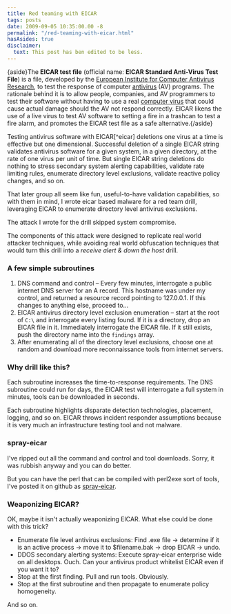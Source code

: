 ```yaml
---
title: Red teaming with EICAR
tags: posts
date: 2009-09-05 10:35:00.00 -8
permalink: "/red-teaming-with-eicar.html"
hasAsides: true
disclaimer:
  text: This post has ben edited to be less.
---
```


{aside}The **EICAR test file** (official name: **EICAR Standard Anti-Virus Test File**) is a file, developed by the [European Institute for Computer Antivirus Research](http://wikipedia.org/wiki/EICAR), to test the response of computer [antivirus](http://wikipedia.org/wiki/Antivirus) (AV) programs. The rationale behind it is to allow people, companies, and AV programmers to test their software without having to use a real [computer virus](http://wikipedia.org/wiki/Computer_virus) that could cause actual damage should the AV not respond correctly. EICAR likens the use of a live virus to test AV software to setting a fire in a trashcan to test a fire alarm, and promotes the EICAR test file as a safe alternative.{/aside}

Testing antivirus software with EICAR[^eicar] deletions one virus at a time is effective but one dimensional. Successful deletion of a single EICAR string validates antivirus software for a given system, in a given directory, at the rate of one virus per unit of time. But single EICAR string deletions do nothing to stress secondary system alerting capabilities, validate rate limiting rules, enumerate directory level exclusions, validate reactive policy changes, and so on.

That later group all seem like fun, useful-to-have validation capabilities, so with them in mind, I wrote eicar based malware for a red team drill, leveraging EICAR to enumerate directory level antivirus exclusions.

The attack I wrote for the drill skipped system compromise.

The components of this attack were designed to replicate real world attacker techniques, while avoiding real world obfuscation techniques that would turn this drill into a _receive alert & down the host_ drill.

### A few simple subroutines

1. DNS command and control – Every few minutes, interrogate a public internet DNS server for an A record. This hostname was under my control, and returned a resource record pointing to 127.0.0.1. If this changes to anything else, proceed to...
2. EICAR antivirus directory level exclusion enumeration – start at the root of `C:\` and interrogate every listing found. If it is a directory, drop an EICAR file in it. Immediately interrogate the EICAR file. If it still exists, push the directory name into the `findings` array.
3. After enumerating all of the directory level exclusions, choose one at random and download more reconnaissance tools from internet servers.


### Why drill like this?

Each subroutine increases the time-to-response requirements. The DNS subroutine could run for days, the EICAR test will interrogate a full system in minutes, tools can be downloaded in seconds.

Each subroutine highlights disparate detection technologies, placement, logging, and so on. EICAR throws incident responder assumptions because it is very much an infrastructure testing tool and not malware.

### spray-eicar

I've ripped out all the command and control and tool downloads. Sorry, it was rubbish anyway and you can do better.

But you can have the perl that can be compiled with perl2exe sort of tools, I've posted it on github as [spray-eicar](/files/spray-eicar.pl).

### Weaponizing EICAR?

OK, maybe it isn't actually weaponizing EICAR. What else could be done with this trick?

* Enumerate file level antivirus exclusions: Find .exe file -> determine if it is an active process -> move it to $filename.bak -> drop EICAR -> undo.
* DDOS secondary alerting systems: Execute spray-eicar enterprise wide on all desktops. Ouch. Can your antivirus product whitelist EICAR even if you want it to?
* Stop at the first finding. Pull and run tools. Obviously.
* Stop at the first subroutine and then propagate to enumerate policy homogeneity.

And so on.